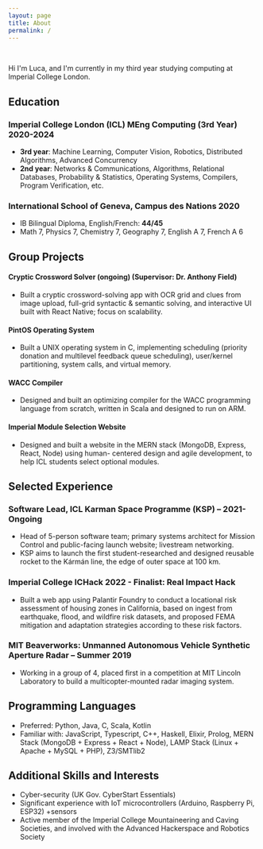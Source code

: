 ```yaml
---
layout: page
title: About
permalink: /
---
```


<br>

Hi I'm Luca, and I'm currently in my third year studying computing at Imperial College London.

## Education

### Imperial College London (ICL) MEng Computing (3rd Year) 2020-2024  

- **3rd year**: Machine Learning, Computer Vision, Robotics, Distributed Algorithms, Advanced Concurrency
- **2nd year**: Networks & Communications, Algorithms, Relational Databases, Probability & Statistics, Operating Systems, Compilers, Program Verification, etc.

### International School of Geneva, Campus des Nations 2020

- IB Bilingual Diploma, English/French: **44/45**
- Math 7, Physics 7, Chemistry 7, Geography 7, English A 7, French A 6

## Group Projects

#### Cryptic Crossword Solver (ongoing) (Supervisor: Dr. Anthony Field)
- Built a cryptic crossword-solving app with OCR grid and clues from image upload, full-grid syntactic & semantic solving, and interactive UI built with React Native; focus on scalability.

#### PintOS Operating System
- Built a UNIX operating system in C, implementing scheduling (priority donation and multilevel feedback queue scheduling), user/kernel partitioning, system calls, and virtual memory.

#### WACC Compiler
- Designed and built an optimizing compiler for the WACC programming language from scratch, written in Scala and designed to run on ARM.

#### Imperial Module Selection Website
- Designed and built a website in the MERN stack (MongoDB, Express, React, Node) using human- centered design and agile development, to help ICL students select optional modules.

## Selected Experience

### Software Lead, ICL Karman Space Programme (KSP) – 2021-Ongoing

- Head of 5-person software team; primary systems architect for Mission Control and public-facing launch website; livestream networking.
- KSP aims to launch the first student-researched and designed reusable rocket to the Kármán line, the edge of outer space at 100 km.

### Imperial College ICHack 2022 - Finalist: Real Impact Hack

- Built a web app using Palantir Foundry to conduct a locational risk assessment of housing zones in California, based on ingest from earthquake, flood, and wildfire risk datasets, and proposed FEMA mitigation and adaptation strategies according to these risk factors.

### MIT Beaverworks: Unmanned Autonomous Vehicle Synthetic Aperture Radar – Summer 2019

- Working in a group of 4, placed first in a competition at MIT Lincoln Laboratory to build a multicopter-mounted radar imaging system.


## Programming Languages

- Preferred: Python, Java, C, Scala, Kotlin
- Familiar with: JavaScript, Typescript, C++, Haskell, Elixir, Prolog, MERN Stack (MongoDB + Express + React + Node), LAMP Stack (Linux + Apache + MySQL + PHP), Z3/SMTlib2

## Additional Skills and Interests

- Cyber-security (UK Gov. CyberStart Essentials)
- Significant experience with IoT microcontrollers (Arduino, Raspberry Pi, ESP32) +sensors
- Active member of the Imperial College Mountaineering and Caving Societies, and involved with the Advanced Hackerspace and Robotics Society